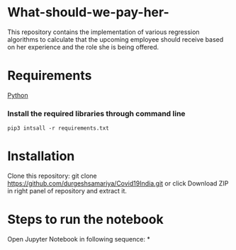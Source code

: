 # What-should-we-pay-her-
This repository contains the implementation of various regression algorithms to calculate that the upcoming employee should receive based on her experience and the role she is being offered.

# Requirements
[Python](https://www.python.org/downloads/)

### Install the required libraries through command line

`pip3 intsall -r requirements.txt`

# Installation
Clone this repository:
git clone https://github.com/durgeshsamariya/Covid19India.git
or click Download ZIP in right panel of repository and extract it.

# Steps to run the notebook
Open Jupyter Notebook in following sequence:
*
